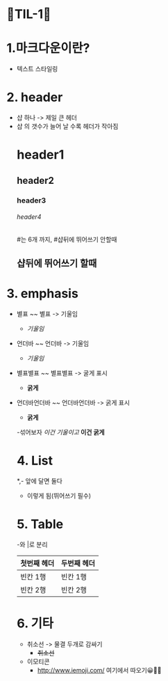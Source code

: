 # 🦄TIL-1🦄 
# 1.마크다운이란?
- 텍스트 스타일링

# 2. header
- 샵 하나 -> 제일 큰 헤더
- 샵 의 갯수가 늘어 날 수록 헤더가 작아짐
  # header1
  ## header2
  ### header3
  ###### header4
  #는 6개 까지, #샵뒤에 뛰어쓰기 안할때
  ## 샵뒤에 뛰어쓰기 할때

# 3. emphasis
- 별표 ~~ 별표  -> 기울임
  - *기울임*
- 언더바 ~~ 언더바 -> 기울임
  - _기울임_

- 별표별표 ~~ 별표별표 -> 굴게 표시
  - **굵게**
- 언더바언더바 ~~ 언더바언더바 -> 굵게 표시
  - __굵게__
  
  -섞어보자
  *이건 기울이고* **이건 굵게**
  
  # 4. List
  *,- 앞에 달면 둘다
  - 이렇게 됨(뛰어쓰기 필수)
  
  # 5. Table
  -와 |로 분리
  
  첫번째 헤더 | 두번째 헤더
  -----------|-----------
  빈칸 1행    |    빈칸 1행
  빈칸 2행 | 빈칸 2행
  
  # 6. 기타
  - 취소선 -> 물결 두개로 감싸기
    - ~~취소선~~
  - 이모티콘  
    - http://www.iemoji.com/ 여기에서 따오기😀🦄🐬
